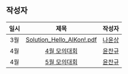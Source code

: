 ## 작성자

|일시|제목|작성자|
|:-:|:-:|:-:|
|3월|[Solution_Hello_AlKon!.pdf](Solution_Hello_AlKon!.pdf)|[나윤상](https://github.com/nayounsang)|
|4월|[4월 모의대회](Solution_April.pdf)|[윤찬규](https://github.com/dldyou)|
|4월|[5월 모의대회](Solution_May.pdf)|[윤찬규](https://github.com/dldyou)|
